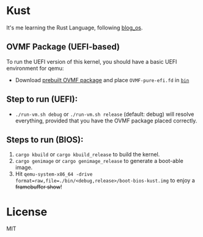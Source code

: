 # Kust

It's me learning the Rust Language, following [blog_os](https://github.com/phil-opp/blog_os).

## OVMF Package (UEFI-based)

To run the UEFI version of this kernel, you should have a basic UEFI environment for qemu:
- Download [prebuilt OVMF package](https://github.com/rust-osdev/ovmf-prebuilt) and place `OVMF-pure-efi.fd` in [`bin`](./bin)

## Step to run (UEFI):

- `./run-vm.sh debug` or `./run-vm.sh release` (default: debug) will resolve everything, provided that you have the OVMF package placed correctly.

## Steps to run (BIOS):

1. `cargo kbuild` or `cargo kbuild_release` to build the kernel.
2. `cargo genimage` or `cargo genimage_release` to generate a boot-able image.
3. Hit `qemu-system-x86_64 -drive format=raw,file=./bin/<debug,release>/boot-bios-kust.img` to enjoy a ~~framebuffer show~~!


# License

MIT
